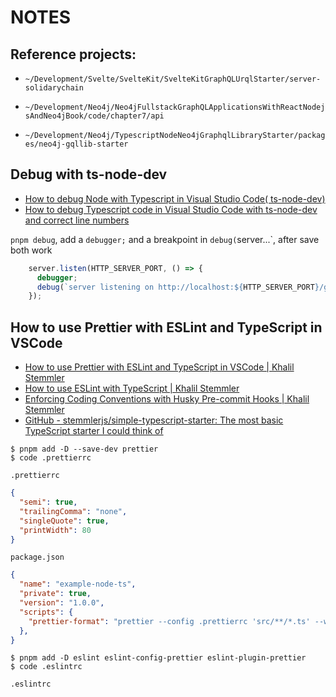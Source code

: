 # NOTES

## Reference projects:

- `~/Development/Svelte/SvelteKit/SvelteKitGraphQLUrqlStarter/server-solidarychain`

- `~/Development/Neo4j/Neo4jFullstackGraphQLApplicationsWithReactNodejsAndNeo4jBook/code/chapter7/api`
- `~/Development/Neo4j/TypescriptNodeNeo4jGraphqlLibraryStarter/packages/neo4j-gqllib-starter`

## Debug with ts-node-dev

- [How to debug Node with Typescript in Visual Studio Code( ts-node-dev)](https://medium.com/@gerssivaldo.dev/how-to-debug-node-with-typescript-in-visual-studio-code-ts-node-dev-d8329cb266c2)
- [How to debug Typescript code in Visual Studio Code with ts-node-dev and correct line numbers](https://stackoverflow.com/questions/61190639/how-to-debug-typescript-code-in-visual-studio-code-with-ts-node-dev-and-correct)

`pnpm debug`, add a `debugger;` and a breakpoint in `debug(`server...`, after save both work

```ts
    server.listen(HTTP_SERVER_PORT, () => {
      debugger;
      debug(`server listening on http://localhost:${HTTP_SERVER_PORT}/graphql`);
    });
```

## How to use Prettier with ESLint and TypeScript in VSCode

- [How to use Prettier with ESLint and TypeScript in VSCode | Khalil Stemmler](https://khalilstemmler.com/blogs/tooling/prettier/)
- [How to use ESLint with TypeScript | Khalil Stemmler](https://khalilstemmler.com/blogs/typescript/eslint-for-typescript/)
- [Enforcing Coding Conventions with Husky Pre-commit Hooks | Khalil Stemmler](https://khalilstemmler.com/blogs/tooling/enforcing-husky-precommit-hooks/)
- [GitHub - stemmlerjs/simple-typescript-starter: The most basic TypeScript starter I could think of](https://github.com/stemmlerjs/simple-typescript-starter)

```shell
$ pnpm add -D --save-dev prettier
$ code .prettierrc
```

`.prettierrc`

```json
{
  "semi": true,
  "trailingComma": "none",
  "singleQuote": true,
  "printWidth": 80
}
```

`package.json`

```json
{
  "name": "example-node-ts",
  "private": true,
  "version": "1.0.0",
  "scripts": {
    "prettier-format": "prettier --config .prettierrc 'src/**/*.ts' --write"
  },
}
```

```shell
$ pnpm add -D eslint eslint-config-prettier eslint-plugin-prettier
$ code .eslintrc
```

`.eslintrc`

